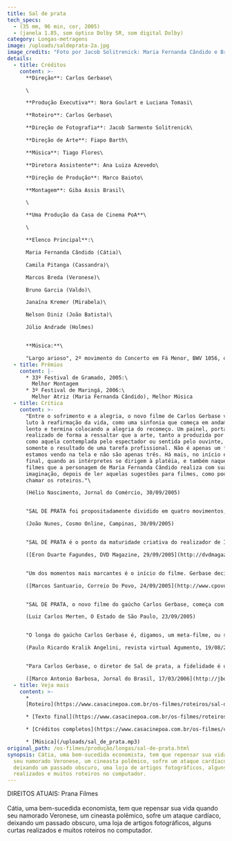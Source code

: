 ```yaml
---
title: Sal de prata
tech_specs:
  - (35 mm, 96 min, cor, 2005)
  - (janela 1.85, som óptico Dolby SR, som digital Dolby)
category: Longas-metragens
image: /uploads/saldeprata-2a.jpg
image_credits: "Foto por Jacob Solitrenick: Maria Fernanda Cândido e Bruno Garcia"
details:
  - title: Créditos
    content: >-
      **Direção**: Carlos Gerbase\

      \

      **Produção Executiva**: Nora Goulart e Luciana Tomasi\

      **Roteiro**: Carlos Gerbase\

      **Direção de Fotografia**: Jacob Sarmento Solitrenick\

      **Direção de Arte**: Fiapo Barth\

      **Música**: Tiago Flores\

      **Diretora Assistente**: Ana Luiza Azevedo\

      **Direção de Produção**: Marco Baioto\

      **Montagem**: Giba Assis Brasil\

      \

      **Uma Produção da Casa de Cinema PoA**\

      \

      **Elenco Principal**:\

      Maria Fernanda Cândido (Cátia)\

      Camila Pitanga (Cassandra)\

      Marcos Breda (Veronese)\

      Bruno Garcia (Valdo)\

      Janaína Kremer (Mirabela)\

      Nelson Diniz (João Batista)\

      Júlio Andrade (Holmes)


      **Música:**\

      "Largo arioso", 2º movimento do Concerto em Fá Menor, BWV 1056, de Johann Sebastian Bach; arranjo de Tiago Flores; Carlito Magallanes, bandoneon
  - title: Prêmios
    content: |-
      * 33º Festival de Gramado, 2005:\
        Melhor Montagem
      * 3º Festival de Maringá, 2006:\
        Melhor Atriz (Maria Fernanda Cândido), Melhor Música
  - title: Crítica
    content: >-
      "Entre o sofrimento e a alegria, o novo filme de Carlos Gerbase vai do
      luto à reafirmação da vida, como uma sinfonia que começa em andamento
      lento e termina colocando a alegria do recomeço. Um painel, portanto,
      realizado de forma a ressaltar que a arte, tanto a produzida por alguém
      como aquela contemplada pelo espectador ou sentida pelo ouvinte, não é
      somente o resultado de uma tarefa profissional. Não é apenas um filme que
      estamos vendo na tela e não são apenas três. Há mais, no início e no
      final, quando as intérpretes se dirigem à platéia, e também naqueles
      filmes que a personagem de Maria Fernanda Cândido realiza com sua
      imaginação, depois de ler aquelas sugestões para filmes, como poderíamos
      chamar os roteiros."\

      (Hélio Nascimento, Jornal do Comércio, 30/09/2005)


      "SAL DE PRATA foi propositadamente dividido em quatro movimentos, como uma sinfonia - o que permite colocar, como disse o próprio diretor, a trilha sonora como personagem. De fato, a trilha, baseada em peças românticas de compositores como Bach, Edward Grieg, Mendelsshon e Tchaikovsky, entre outros, é responsável por alguns dos bons momentos do filme, não só pela qualidade das músicas, mas pela maneira como está intimamente atrelada à história."\

      (João Nunes, Cosmo Online, Campinas, 30/09/2005)


      "SAL DE PRATA é o ponto da maturidade criativa do realizador de INVERNO (1983) e TOLERÂNCIA (2000). É cinematograficamente sua obra mais avançada; infelizmente caiu num tempo em que se prefere louvar a mediocridade e tachar qualquer invenção de pretensão: Gerbase sabe o cinema que quer fazer e o faz com uma naturalidade que escapa à miopia de alguns. É um belo filme no momento errado do cinema brasileiro. (...) A teia de filmes dentro do filme se mistura com as teias amorosas sem nenhum esforço narrativo, pois Gerbase domina seu ofício; apesar de falar da confusão das cabeças das pessoas, Gerbase em momento algum perde o fio de seu raciocínio estético, oferecendo ao espectador um espetáculo tão sinuoso quanto claro em seu descortinar de metáforas visuais."\

      ([Eron Duarte Fagundes, DVD Magazine, 29/09/2005](http://dvdmagazine.virgula.com.br/Fala_Eron/sal_de_prata.htm))


      "Um dos momentos mais marcantes é o início do filme. Gerbase decidiu impactar com uma cena que merece ser vista desde seu primeiro momento. Bem bolado, o momento cria uma cumplicidade com o espectador que vai além do discurso visual, que se mostra vigoroso, mas que também dá espaço para uma inteligente seqüência narrativa. Para isso contou com o talento, com a sensualidade e com a simpatia de Camila Pitanga."\

      ([Marcos Santuario, Correio Do Povo, 24/09/2005](http://www.cpovo.net/jornal/ftarde/n305/html/04o9amor.htm))


      "SAL DE PRATA, o novo filme do gaúcho Carlos Gerbase, começa com uma cena em que Camila Pitanga fala para a câmera, encara o espectador, a voz torna-se arfante, ela olha para baixo e geme. É sexo oral. Gerbase filmou um orgasmo usando só a sugestão. É um trabalho forte de Camila. (...) É um plano-seqüência desde logo antológico, de um efeito comparável - guardadas as diferenças de época - ao célebre nu frontal de Norma Bengell em Os Cafajestes, de Ruy Guerra."\

      (Luiz Carlos Merten, O Estado de São Paulo, 23/09/2005)


      "O longa do gaúcho Carlos Gerbase é, digamos, um meta-filme, ou seja, faz a linha do cinema que comenta o próprio fazer cinema. Por conta disso, a cena inicial de uma belíssima Camila Pitanga falando à câmera sobre o cinema em poses orgásticas é uma bom abre-alas do teor de SAL DE PRATA. Um dos grandes méritos de Gerbase é a direção de atores. Maria Fernanda Cândido está muito bem no papel da viúva que descobre roteiros perdidos no computador de um cineasta."\

      (Paulo Ricardo Kralik Angelini, revista virtual Agumento, 19/08/2005)


      "Para Carlos Gerbase, o diretor de Sal de prata, a fidelidade é um fetiche. Seu longa anterior, TOLERÂNCIA, abordava a questão explicitamente, centrado no contexto do matrimônio. Este filme (que teve o lançamento no Rio adiado várias vezes desde o fim do ano passado) retoma o debate e adiciona uma variante: discute-se não só a traição conjugal, mas também a fidelidade à arte do cinema."\

      ([Marco Antonio Barbosa, Jornal do Brasil, 17/03/2006](http://jbonline.terra.com.br/jb/papel/cadernos/programa/2006/03/16/jorcolama20060316002.html))
  - title: Veja mais
    content: >-
      *
      [Roteiro](https://www.casacinepoa.com.br/os-filmes/roteiros/sal-de-prata-texto-inicial.html)

      * [Texto final](https://www.casacinepoa.com.br/os-filmes/roteiros/sal-de-prata-texto-final.html)

      * [Créditos completos](https://www.casacinepoa.com.br/os-filmes/créditos/sal-de-prata.html)

      * [Música](/uploads/sal_de_prata.mp3)
original_path: /os-filmes/produção/longas/sal-de-prata.html
synopsis: Cátia, uma bem-sucedida economista, tem que repensar sua vida quando
  seu namorado Veronese, um cineasta polêmico, sofre um ataque cardíaco,
  deixando um passado obscuro, uma loja de artigos fotográficos, alguns curtas
  realizados e muitos roteiros no computador.
---
```

D﻿IREITOS ATUAIS: Prana Filmes\
\
Cátia, uma bem-sucedida economista, tem que repensar sua vida quando seu namorado Veronese, um cineasta polêmico, sofre um ataque cardíaco, deixando um passado obscuro, uma loja de artigos fotográficos, alguns curtas realizados e muitos roteiros no computador.